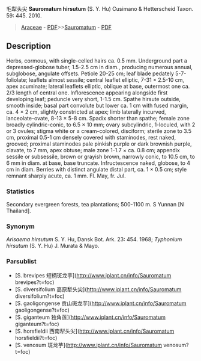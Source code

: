 毛犁头尖 **Sauromatum hirsutum** (S. Y. Hu) Cusimano & Hetterscheid Taxon. 59: 445. 2010.

> [Araceae](http://www.iplant.cn/info/Araceae?t=foc) - [PDF](http://www.iplant.cn/foc/pdf/Araceae.pdf)>>[Sauromatum](http://www.iplant.cn/info/Sauromatum?t=foc) - [PDF](http://www.iplant.cn/foc/pdf/Sauromatum.pdf)

## Description

Herbs, cormous, with single-celled hairs ca. 0.5 mm. Underground part a depressed-globose tuber, 1.5-2.5 cm in diam., producing numerous annual, subglobose, angulate offsets. Petiole 20-25 cm; leaf blade pedately 5-7-foliolate; leaflets almost sessile; central leaflet elliptic, 7-31 × 2.5-10 cm, apex acuminate; lateral leaflets elliptic, oblique at base, outermost one ca. 2/3 length of central one. Inflorescence appearing alongside first developing leaf; peduncle very short, 1-1.5 cm. Spathe hirsute outside, smooth inside; basal part convolute but lower ca. 1 cm with fused margin, ca. 4 × 2 cm, slightly constricted at apex; limb laterally incurved, lanceolate-ovate, 8-13 × 5-8 cm. Spadix shorter than spathe; female zone broadly cylindric-conic, to 6.5 × 10 mm; ovary subcylindric, 1-loculed, with 2 or 3 ovules; stigma white or ± cream-colored, disciform; sterile zone to 3.5 cm, proximal 0.5-1 cm densely covered with staminodes, rest naked, grooved; proximal staminodes pale pinkish purple or dark brownish purple, clavate, to 7 mm, apex obtuse; male zone 1-1.7 × ca. 0.8 cm; appendix sessile or subsessile, brown or grayish brown, narrowly conic, to 10.5 cm, to 6 mm in diam. at base, base truncate. Infructescence naked, globose, to 4 cm in diam. Berries with distinct angulate distal part, ca. 1 × 0.5 cm; style remnant sharply acute, ca. 1 mm. Fl. May, fr. Jul.

### Statistics
Secondary evergreen forests, tea plantations; 500-1100 m. S Yunnan [N Thailand].

### Synonym
*Arisaema hirsutum* S. Y. Hu, Dansk Bot. Ark. 23: 454. 1968; *Typhonium hirsutum* (S. Y. Hu) J. Murata & Mayo.



### Parsublist

* [S.  brevipes  短柄斑龙芋](http://www.iplant.cn/info/Sauromatum brevipes?t=foc)
* [S.  diversifolium  高原犁头尖](http://www.iplant.cn/info/Sauromatum diversifolium?t=foc)
* [S.  gaoligongense  贡山斑龙芋](http://www.iplant.cn/info/Sauromatum gaoligongense?t=foc)
* [S.  giganteum  独角莲](http://www.iplant.cn/info/Sauromatum giganteum?t=foc)
* [S.  horsfieldii  西南犁头尖](http://www.iplant.cn/info/Sauromatum horsfieldii?t=foc)
* [S.  venosum  斑龙芋](http://www.iplant.cn/info/Sauromatum venosum?t=foc)
